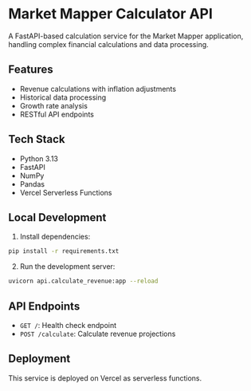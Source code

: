 # Market Mapper Calculator API

A FastAPI-based calculation service for the Market Mapper application, handling complex financial calculations and data processing.

## Features
- Revenue calculations with inflation adjustments
- Historical data processing
- Growth rate analysis
- RESTful API endpoints

## Tech Stack
- Python 3.13
- FastAPI
- NumPy
- Pandas
- Vercel Serverless Functions

## Local Development
1. Install dependencies:
```bash
pip install -r requirements.txt
```

2. Run the development server:
```bash
uvicorn api.calculate_revenue:app --reload
```

## API Endpoints
- `GET /`: Health check endpoint
- `POST /calculate`: Calculate revenue projections

## Deployment
This service is deployed on Vercel as serverless functions. 